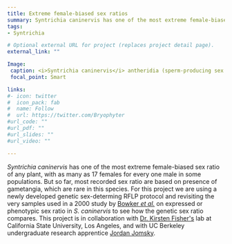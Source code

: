 ```yaml
---
title: Extreme female-biased sex ratios 
summary: Syntrichia caninervis has one of the most extreme female-biased sex ratio of any plant, with as many as 17 females for every one male in some populations.
tags:
- Syntrichia

# Optional external URL for project (replaces project detail page).
external_link: ""

Image:
 caption: <i>Syntrichia caninervis</i> antheridia (sperm-producing sex organs).  
 focal_point: Smart

links:
#- icon: twitter
#  icon_pack: fab
#  name: Follow
#  url: https://twitter.com/Bryophyter
#url_code: ""
#url_pdf: ""
#url_slides: ""
#url_video: ""

---
```


<i>Syntrichia caninervis</i> has one of the most extreme female-biased sex ratio of any plant, with as many as 17 females for every one male in some populations. But so far, most recorded sex ratio are based on presence of gametangia, which are rare in this species. For this project we are using a newly developed genetic sex-determing RFLP protocol and revisiting the very samples used in a 2000 study by <a href="https://bsapubs.onlinelibrary.wiley.com/doi/abs/10.2307/2656595" target="_blank">Bowker <i>et al.</i></a> on expressed or phenotypic sex ratio in <i>S. caninervis</i> to see how the genetic sex ratio compares. This project is in collaboration with <a href="https://kfisherlab.weebly.com" target="_blank">Dr. Kirsten Fisher's</a> lab at California State University, Los Angeles, and with UC Berkeley undergraduate research apprentice <a href="https://urap.berkeley.edu/urap-summer/detail/4128" target="_blank">Jordan Jomsky</a>.
